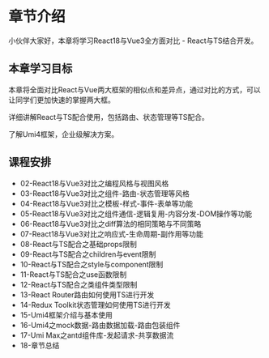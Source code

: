 # 章节介绍

小伙伴大家好，本章将学习React18与Vue3全方面对比 - React与TS结合开发。

## 本章学习目标

本章将全面对比React与Vue两大框架的相似点和差异点，通过对比的方式，可以让同学们更加快速的掌握两大框。

详细讲解React与TS配合使用，包括路由、状态管理等TS配合。

了解Umi4框架，企业级解决方案。


## 课程安排

- 02-React18与Vue3对比之编程风格与视图风格
- 03-React18与Vue3对比之组件-路由-状态管理等风格
- 04-React18与Vue3对比之模板-样式-事件-表单等功能
- 05-React18与Vue3对比之组件通信-逻辑复用-内容分发-DOM操作等功能
- 06-React18与Vue3对比之diff算法的相同策略与不同策略
- 07-React18与Vue3对比之响应式-生命周期-副作用等功能
- 08-React与TS配合之基础props限制
- 09-React与TS配合之children与event限制
- 10-React与TS配合之style与component限制
- 11-React与TS配合之use函数限制
- 12-React与TS配合之类组件类型限制
- 13-React Router路由如何使用TS进行开发
- 14-Redux Toolkit状态管理如何使用TS进行开发
- 15-Umi4框架介绍与基本使用
- 16-Umi4之mock数据-路由数据加载-路由包装组件
- 17-Umi Max之antd组件库-发起请求-共享数据流
- 18-章节总结
